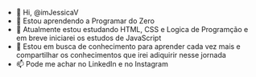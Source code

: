 - 👋 Hi, @imJessicaV
- 👀 Estou aprendendo a Programar do Zero
- 🌱 Atualmente estou estudando HTML, CSS e Logica de Programção e em breve iniciarei os estudos de JavaScript
- 💞️ Estou em busca de conhecimento para aprender cada vez mais e compartilhar os conhecimentos que irei adiquirir nesse jornada
- 📫 Pode me achar no LinkedIn e no Instagram

<!---
imJessicaV/imJessicaV is a ✨ special ✨ repository because its `README.md` (this file) appears on your GitHub profile.
You can click the Preview link to take a look at your changes.
--->
